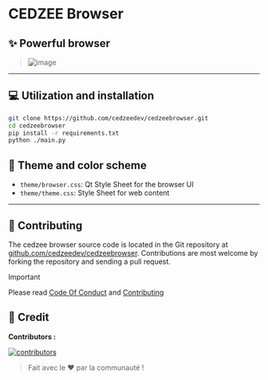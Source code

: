 
# CEDZEE Browser

## ✨ Powerful browser

>
> ![image](resources/github/image.png)
>

---

## 💻 Utilization and installation

```sh
git clone https://github.com/cedzeedev/cedzeebrowser.git
cd cedzeebrowser
pip install -r requirements.txt
python ./main.py
```

## 🎨 Theme and color scheme

- `theme/browser.css`: Qt Style Sheet for the browser UI
- `theme/theme.css`: Style Sheet for web content

---

## 🤲 Contributing

The cedzee browser source code is located in the Git repository at [github.com/cedzeedev/cedzeebrowser](https://github.com/cedzeedev/cedzeebrowser/).
Contributions are most welcome by forking the repository and sending a pull request.

> [!IMPORTANT]
>
> Please read [Code Of Conduct](CODE_OF_CONDUCT.md) and [Contributing](CONTRIBUTING.md)
>

## 📜 Credit

**Contributors :**

[![contributors](https://contrib.rocks/image?repo=cedzeedev/cedzeebrowser)](https://cedzee-browser-contributors.vercel.app/)

>
> Fait avec le ❤️ par la communauté !
>
